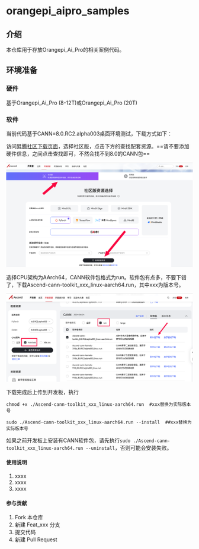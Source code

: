 # orangepi_aipro_samples

## 介绍
本仓库用于存放Orangepi_Ai_Pro的相关案例代码。

## 环境准备
### 硬件
基于Orangepi_Ai_Pro (8-12T)或Orangepi_Ai_Pro (20T)

### 软件
当前代码基于CANN=8.0.RC2.alpha003桌面环境测试，下载方式如下：

访问[昇腾社区下载页面](https://www.hiascend.com/developer/download)，选择社区版，点击下方的查找配套资源。==请不要添加硬件信息，之间点击查找即可，不然会找不到8.0的CANN包==

![download_cann](./doc/images/dowmload_cann.png)

选择CPU架构为AArch64，CANN软件包格式为run。软件包有点多，不要下错了，下载Ascend-cann-toolkit_xxx_linux-aarch64.run，其中xxx为版本号。

![download_cann1](./doc/images/dowmload_cann1.png)

下载完成后上传到开发板，执行

`chmod +x ./Ascend-cann-toolkit_xxx_linux-aarch64.run  #xxx替换为实际版本号`

`sudo ./Ascend-cann-toolkit_xxx_linux-aarch64.run --install  ##xxx替换为实际版本号`

如果之前开发板上安装有CANN软件包，请先执行`sudo ./Ascend-cann-toolkit_xxx_linux-aarch64.run --uninstall`，否则可能会安装失败。

#### 使用说明

1.  xxxx
2.  xxxx
3.  xxxx

#### 参与贡献

1.  Fork 本仓库
2.  新建 Feat_xxx 分支
3.  提交代码
4.  新建 Pull Request

